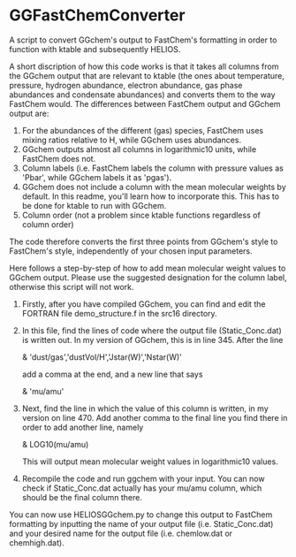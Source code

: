 # GGFastChemConverter
A script to convert GGchem's output to FastChem's formatting in order to function with ktable and subsequently HELIOS.

A short discription of how this code works is that it takes all columns from the GGchem output that are relevant to ktable (the ones about temperature, pressure, hydrogen abundance, electron abundance, gas phase abundances and condensate abundances) and converts them to the way FastChem would. The differences between FastChem output and GGchem output are:
  1. For the abundances of the different (gas) species, FastChem uses mixing ratios relative to H, while GGchem uses abundances.
  2. GGchem outputs almost all columns in logarithmic10 units, while FastChem does not.
  3. Column labels (i.e. FastChem labels the column with pressure values as 'Pbar', while GGchem labels it as 'pgas').
  4. GGchem does not include a column with the mean molecular weights by default. In this readme, you'll learn how to incorporate this. This has to be done for ktable to run with GGchem.
  5. Column order (not a problem since ktable functions regardless of column order)

The code therefore converts the first three points from GGchem's style to FastChem's style, independently of your chosen input parameters.

Here follows a step-by-step of how to add mean molecular weight values to GGchem output. Please use the suggested designation for the column label, otherwise this script will not work.

  1. Firstly, after you have compiled GGchem, you can find and edit the FORTRAN file demo_structure.f in the src16 directory. 
  2. In this file, find the lines of code where the output file (Static_Conc.dat) is written out. In my version of GGchem, this is in line 345. After the line 

     &               'dust/gas','dustVol/H','Jstar(W)','Nstar(W)'
     
     add a comma at the end, and a new line that says
     
     &               'mu/amu'
  3. Next, find the line in which the value of this column is written, in my version on line 470. Add another comma to the final line you find there in order to add another line, namely

     &       LOG10(mu/amu)
     
     This will output mean molecular weight values in logarithmic10 values.
  4. Recompile the code and run ggchem with your input. You can now check if Static_Conc.dat actually has your mu/amu column, which should be the final column there.

You can now use HELIOSGGchem.py to change this output to FastChem formatting by inputting the name of your output file (i.e. Static_Conc.dat) and your desired name for the output file (i.e. chemlow.dat or chemhigh.dat).
